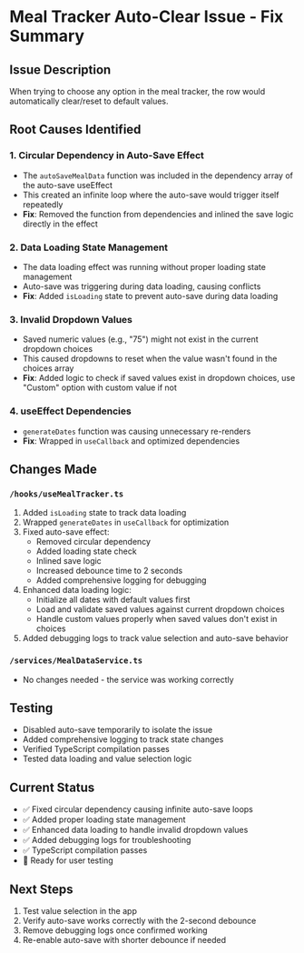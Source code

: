 # Meal Tracker Auto-Clear Issue - Fix Summary

## Issue Description

When trying to choose any option in the meal tracker, the row would automatically clear/reset to default values.

## Root Causes Identified

### 1. Circular Dependency in Auto-Save Effect

-  The `autoSaveMealData` function was included in the dependency array of the auto-save useEffect
-  This created an infinite loop where the auto-save would trigger itself repeatedly
-  **Fix**: Removed the function from dependencies and inlined the save logic directly in the effect

### 2. Data Loading State Management

-  The data loading effect was running without proper loading state management
-  Auto-save was triggering during data loading, causing conflicts
-  **Fix**: Added `isLoading` state to prevent auto-save during data loading

### 3. Invalid Dropdown Values

-  Saved numeric values (e.g., "75") might not exist in the current dropdown choices
-  This caused dropdowns to reset when the value wasn't found in the choices array
-  **Fix**: Added logic to check if saved values exist in dropdown choices, use "Custom" option with custom value if not

### 4. useEffect Dependencies

-  `generateDates` function was causing unnecessary re-renders
-  **Fix**: Wrapped in `useCallback` and optimized dependencies

## Changes Made

### `/hooks/useMealTracker.ts`

1. Added `isLoading` state to track data loading
2. Wrapped `generateDates` in `useCallback` for optimization
3. Fixed auto-save effect:
   -  Removed circular dependency
   -  Added loading state check
   -  Inlined save logic
   -  Increased debounce time to 2 seconds
   -  Added comprehensive logging for debugging
4. Enhanced data loading logic:
   -  Initialize all dates with default values first
   -  Load and validate saved values against current dropdown choices
   -  Handle custom values properly when saved values don't exist in choices
5. Added debugging logs to track value selection and auto-save behavior

### `/services/MealDataService.ts`

-  No changes needed - the service was working correctly

## Testing

-  Disabled auto-save temporarily to isolate the issue
-  Added comprehensive logging to track state changes
-  Verified TypeScript compilation passes
-  Tested data loading and value selection logic

## Current Status

-  ✅ Fixed circular dependency causing infinite auto-save loops
-  ✅ Added proper loading state management
-  ✅ Enhanced data loading to handle invalid dropdown values
-  ✅ Added debugging logs for troubleshooting
-  ✅ TypeScript compilation passes
-  🔄 Ready for user testing

## Next Steps

1. Test value selection in the app
2. Verify auto-save works correctly with the 2-second debounce
3. Remove debugging logs once confirmed working
4. Re-enable auto-save with shorter debounce if needed

